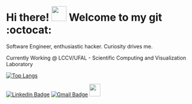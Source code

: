 # Hi there! <img src="https://c.tenor.com/nebZyl8oN7IAAAAi/wave-hello.gif" width="40" height="40"/> Welcome to my git :octocat:

Software Engineer, enthusiastic hacker. Curiosity drives me.

Currently Working @ LCCV/UFAL - Scientific Computing and Visualization Laboratory

[![Top Langs](https://github-readme-stats.vercel.app/api/top-langs/?username=douglaschalegre&layout=compact)](https://github.com/anuraghazra/github-readme-stats)

[![Linkedin Badge](https://img.shields.io/badge/-LinkedIn-blue?style=flat-square&logo=Linkedin&logoColor=white&link=hhttps://www.linkedin.com/in/douglaschalegre//)](https://www.linkedin.com/in/douglaschalegre)
[![Gmail Badge](https://img.shields.io/badge/-Gmail-c14438?style=flat-square&logo=Gmail&logoColor=white&link=mailto:douglas.chalegre@gmail.com)](mailto:douglas.chalegre@gmail.com)
<img src="https://c.tenor.com/NeJfHqkmdMIAAAAi/tux-linux-penguin.gif" width="30" height="34"/>
